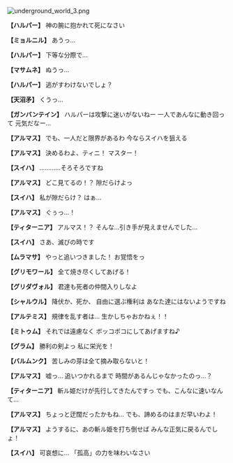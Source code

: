 
![underground_world_3.png](../images/backgrounds/underground_world_3.png)

**【ハルパー】**
神の腕に抱かれて死になさい

**【ミョルニル】**
あうっ…

**【ハルパー】**
下等な分際で…

**【マサムネ】**
ぬうっ…

**【ハルパー】**
逃がすわけないでしょ？

**【天沼矛】**
くうっ…

**【ガンバンテイン】**
ハルパーは攻撃に迷いがないねー
一人であんなに動き回って
元気だなー…

**【アルマス】**
でも、一人だと限界があるわ
今ならスイハを狙える

**【アルマス】**
決めるわよ、ティニ！
マスター！

**【スイハ】**
…………そろそろですね

**【アルマス】**
どこ見てるの！？
隙だらけよっ

**【スイハ】**
私が隙だらけ？
はぁ…

**【アルマス】**
ぐぅっ…！

**【ティターニア】**
アルマス！？
そんな…引き手が見えませんでした…

**【スイハ】**
さあ、滅びの時です

**【ムラマサ】**
やっと追いつきました！
お覚悟をっ

**【グリモワール】**
全て焼き尽くしてあげる！

**【グリダヴォル】**
君達も死者の仲間入りしなよ

**【シャルウル】**
降伏か、死か、
自由に選ぶ権利は
あなた達にはないようですね

**【アルテミス】**
規律を乱す者は…
生かしちゃおかねぇ！！

**【ミトゥム】**
それでは遠慮なく
ボッコボコにしてあげますね♪

**【グラム】**
勝利の剣よっ
私に栄光を！

**【バルムンク】**
苦しみの芽は全て摘み取らないと！

**【アルマス】**
嘘っ…
追いつかれるまで
時間があるんじゃなかったのっ…？

**【ティターニア】**
斬ル姫だけが先行してきたんですっ
でも、こんなに速いなんて…

**【アルマス】**
ちょっと迂闊だったかもね…
でも、諦めるのはまだ早いわよ！

**【アルマス】**
ようするに、あの斬ル姫を打ち倒せば
みんな正気に戻るんでしょ！

**【スイハ】**
可哀想に…
「孤高」の力を味わいなさい